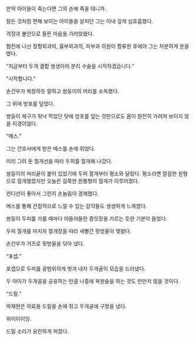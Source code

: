 만약 아이들이 죽는다면 그의 손에 죽을 테니까.

잠든 것처럼 편해 보이는 아이들을 살피던 그는 이내 깊게 심호흡했다.

걱정과 불안으로 들뜬 마음을 가라앉혔다.

협진에 나선 정형외과의, 흉부외과의, 피부과 의원이 합류한 후에야 그는 차분하게 운을 뗐다.

“지금부터 두개 결합 쌍생아의 분리 수술을 시작하겠습니다.”

“시작합니다.”

손건우가 복창하듯 말하고 쌍둥이의 머리를 소독했다.

그 위에 방포를 덮었다.

쌍둥이 체구가 워낙 작았던 탓에 방포를 덮는 것만으로도 몸이 완전히 가려져 보이지 않을 지경이었다.

“메스.”

그는 간호사에게 받은 메스를 손에 쥐었다.

미리 그려 둔 절개선을 따라 두피를 절개해 나갔다.

쌍둥이의 머리끝이 붙어 있었기에 두피 절개부터 평소와 달랐다. 평소라면 깔끔한 원형으로 절개했겠지만 오늘은 길쭉한 원통형의 절개가 이루어졌다.

컨디션이 좋아서 그런지 손놀림이 경쾌했다.

메스를 통해 간접적으로 느낄 수 있는 감각들도 생생하게 느껴졌다.

쌍둥이 두피를 가를 때마다 야들야들한 종잇장을 가르는 듯한 기분이 들었다.

두피 절개를 마치자 절개창을 따라 새빨간 핏방울이 맺혔다.

손건우가 거즈로 핏방울을 닦아 냈다.

“포셉.”

포셉으로 두피를 광범위하게 벗겨 내자 두개골이 모습을 드러냈다.

두 아이가 두개골을 공유하는 만큼 나중에 복원술을 하는 것도 만만치 않을 것이다.

“드릴.”

박재현은 의료용 드릴을 손에 쥐고 두개골에 구멍을 냈다.

위이이이잉.

드릴 소리가 요란하게 퍼졌다.